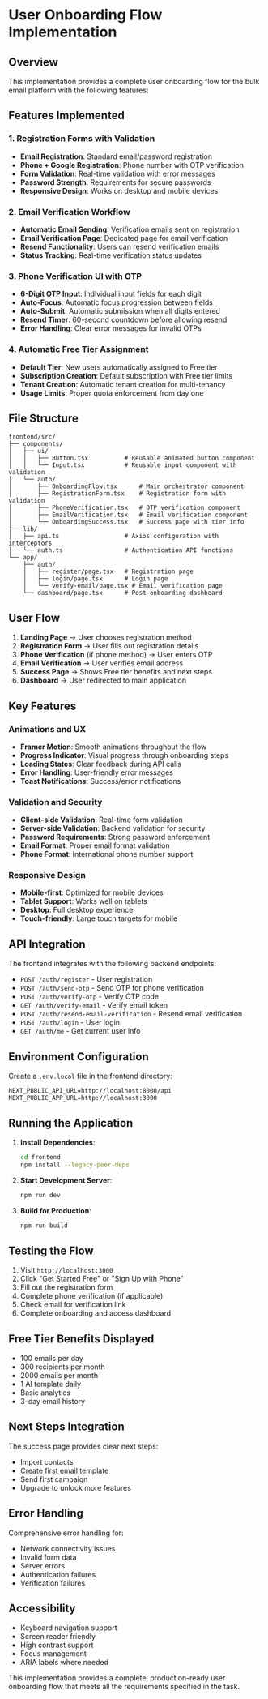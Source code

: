 # User Onboarding Flow Implementation

## Overview

This implementation provides a complete user onboarding flow for the bulk email platform with the following features:

## Features Implemented

### 1. Registration Forms with Validation
- **Email Registration**: Standard email/password registration
- **Phone + Google Registration**: Phone number with OTP verification
- **Form Validation**: Real-time validation with error messages
- **Password Strength**: Requirements for secure passwords
- **Responsive Design**: Works on desktop and mobile devices

### 2. Email Verification Workflow
- **Automatic Email Sending**: Verification emails sent on registration
- **Email Verification Page**: Dedicated page for email verification
- **Resend Functionality**: Users can resend verification emails
- **Status Tracking**: Real-time verification status updates

### 3. Phone Verification UI with OTP
- **6-Digit OTP Input**: Individual input fields for each digit
- **Auto-Focus**: Automatic focus progression between fields
- **Auto-Submit**: Automatic submission when all digits entered
- **Resend Timer**: 60-second countdown before allowing resend
- **Error Handling**: Clear error messages for invalid OTPs

### 4. Automatic Free Tier Assignment
- **Default Tier**: New users automatically assigned to Free tier
- **Subscription Creation**: Default subscription with Free tier limits
- **Tenant Creation**: Automatic tenant creation for multi-tenancy
- **Usage Limits**: Proper quota enforcement from day one

## File Structure

```
frontend/src/
├── components/
│   ├── ui/
│   │   ├── Button.tsx          # Reusable animated button component
│   │   └── Input.tsx           # Reusable input component with validation
│   └── auth/
│       ├── OnboardingFlow.tsx      # Main orchestrator component
│       ├── RegistrationForm.tsx    # Registration form with validation
│       ├── PhoneVerification.tsx   # OTP verification component
│       ├── EmailVerification.tsx   # Email verification component
│       └── OnboardingSuccess.tsx   # Success page with tier info
├── lib/
│   ├── api.ts                  # Axios configuration with interceptors
│   └── auth.ts                 # Authentication API functions
└── app/
    ├── auth/
    │   ├── register/page.tsx   # Registration page
    │   ├── login/page.tsx      # Login page
    │   └── verify-email/page.tsx # Email verification page
    └── dashboard/page.tsx      # Post-onboarding dashboard
```

## User Flow

1. **Landing Page** → User chooses registration method
2. **Registration Form** → User fills out registration details
3. **Phone Verification** (if phone method) → User enters OTP
4. **Email Verification** → User verifies email address
5. **Success Page** → Shows Free tier benefits and next steps
6. **Dashboard** → User redirected to main application

## Key Features

### Animations and UX
- **Framer Motion**: Smooth animations throughout the flow
- **Progress Indicator**: Visual progress through onboarding steps
- **Loading States**: Clear feedback during API calls
- **Error Handling**: User-friendly error messages
- **Toast Notifications**: Success/error notifications

### Validation and Security
- **Client-side Validation**: Real-time form validation
- **Server-side Validation**: Backend validation for security
- **Password Requirements**: Strong password enforcement
- **Email Format**: Proper email format validation
- **Phone Format**: International phone number support

### Responsive Design
- **Mobile-first**: Optimized for mobile devices
- **Tablet Support**: Works well on tablets
- **Desktop**: Full desktop experience
- **Touch-friendly**: Large touch targets for mobile

## API Integration

The frontend integrates with the following backend endpoints:

- `POST /auth/register` - User registration
- `POST /auth/send-otp` - Send OTP for phone verification
- `POST /auth/verify-otp` - Verify OTP code
- `GET /auth/verify-email` - Verify email token
- `POST /auth/resend-email-verification` - Resend email verification
- `POST /auth/login` - User login
- `GET /auth/me` - Get current user info

## Environment Configuration

Create a `.env.local` file in the frontend directory:

```env
NEXT_PUBLIC_API_URL=http://localhost:8000/api
NEXT_PUBLIC_APP_URL=http://localhost:3000
```

## Running the Application

1. **Install Dependencies**:
   ```bash
   cd frontend
   npm install --legacy-peer-deps
   ```

2. **Start Development Server**:
   ```bash
   npm run dev
   ```

3. **Build for Production**:
   ```bash
   npm run build
   ```

## Testing the Flow

1. Visit `http://localhost:3000`
2. Click "Get Started Free" or "Sign Up with Phone"
3. Fill out the registration form
4. Complete phone verification (if applicable)
5. Check email for verification link
6. Complete onboarding and access dashboard

## Free Tier Benefits Displayed

- 100 emails per day
- 300 recipients per month
- 2000 emails per month
- 1 AI template daily
- Basic analytics
- 3-day email history

## Next Steps Integration

The success page provides clear next steps:
- Import contacts
- Create first email template
- Send first campaign
- Upgrade to unlock more features

## Error Handling

Comprehensive error handling for:
- Network connectivity issues
- Invalid form data
- Server errors
- Authentication failures
- Verification failures

## Accessibility

- Keyboard navigation support
- Screen reader friendly
- High contrast support
- Focus management
- ARIA labels where needed

This implementation provides a complete, production-ready user onboarding flow that meets all the requirements specified in the task.